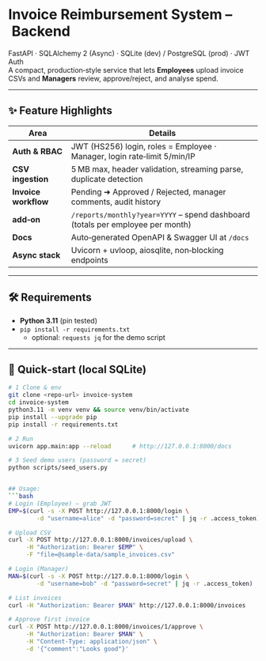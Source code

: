 # Invoice Reimbursement System – Backend

FastAPI · SQLAlchemy 2 (Async) · SQLite (dev) / PostgreSQL (prod) · JWT Auth  
A compact, production‑style service that lets **Employees** upload invoice CSVs and **Managers** review, approve/reject, and analyse spend.

---

## ✨ Feature Highlights
| Area | Details |
|------|---------|
| **Auth & RBAC** | JWT (HS256) login, roles = Employee · Manager, login rate‑limit 5/min/IP |
| **CSV ingestion** | 5 MB max, header validation, streaming parse, duplicate detection |
| **Invoice workflow** | Pending ➜ Approved / Rejected, manager comments, audit history |
| **add‑on** | `/reports/monthly?year=YYYY` – spend dashboard (totals per employee per month) |
| **Docs** | Auto‑generated OpenAPI & Swagger UI at `/docs` |
| **Async stack** | Uvicorn + uvloop, aiosqlite, non‑blocking endpoints |

---

## 🛠️ Requirements
* **Python 3.11** (pin tested)
* `pip install -r requirements.txt`
  * optional: `requests jq` for the demo script

---

## 🚀 Quick‑start (local SQLite)

```bash
# 1 Clone & env
git clone <repo-url> invoice-system
cd invoice-system
python3.11 -m venv venv && source venv/bin/activate
pip install --upgrade pip
pip install -r requirements.txt

# 2 Run
uvicorn app.main:app --reload      # http://127.0.0.1:8000/docs

# 3 Seed demo users (password = secret)
python scripts/seed_users.py


## Usage:
```bash
# Login (Employee) – grab JWT
EMP=$(curl -s -X POST http://127.0.0.1:8000/login \
        -d "username=alice" -d "password=secret" | jq -r .access_token)

# Upload CSV
curl -X POST http://127.0.0.1:8000/invoices/upload \
     -H "Authorization: Bearer $EMP" \
     -F "file=@sample-data/sample_invoices.csv"

# Login (Manager)
MAN=$(curl -s -X POST http://127.0.0.1:8000/login \
        -d "username=bob" -d "password=secret" | jq -r .access_token)

# List invoices
curl -H "Authorization: Bearer $MAN" http://127.0.0.1:8000/invoices

# Approve first invoice
curl -X POST http://127.0.0.1:8000/invoices/1/approve \
     -H "Authorization: Bearer $MAN" \
     -H "Content-Type: application/json" \
     -d '{"comment":"Looks good"}'
